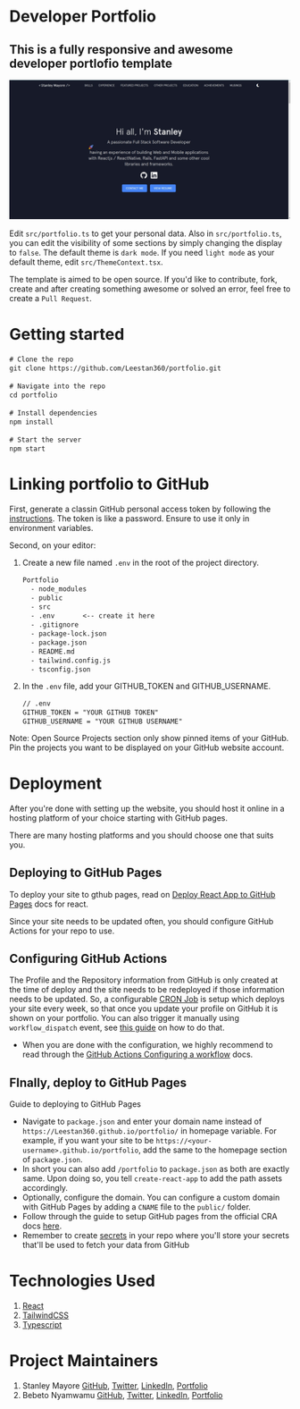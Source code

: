 # Developer Portfolio

## This is a fully responsive and awesome developer portlofio template

![Home](/public/homepageImage.jpg)

Edit `src/portfolio.ts` to get your personal data. Also in `src/portfolio.ts`, you can edit the visibility of some sections by simply changing the display to `false`. The default theme is `dark mode`. If you need `light mode` as your default theme, edit `src/ThemeContext.tsx`. 

The template is aimed to be open source. If you'd like to contribute, fork, create and after creating something awesome or solved an error, feel free to create a `Pull Request`.

# Getting started

```
# Clone the repo
git clone https://github.com/Leestan360/portfolio.git

# Navigate into the repo
cd portfolio

# Install dependencies
npm install

# Start the server
npm start
```

# Linking portfolio to GitHub
First, generate a classin GitHub personal access token by following the [instructions](https://docs.github.com/en/authentication/keeping-your-account-and-data-secure/managing-your-personal-access-tokens#creating-a-personal-access-token-classic). The token is like a password. Ensure to use it only in environment variables.

Second, on your editor:

1. Create a new file named `.env` in the root of the project directory.
   
   ```
   Portfolio
     - node_modules
     - public
     - src
     - .env       <-- create it here
     - .gitignore
     - package-lock.json
     - package.json
     - README.md
     - tailwind.config.js
     - tsconfig.json
   ```

2. In the `.env` file, add your GITHUB_TOKEN and GITHUB_USERNAME.
   
   ```  
   // .env
   GITHUB_TOKEN = "YOUR GITHUB TOKEN"
   GITHUB_USERNAME = "YOUR GITHUB USERNAME"
   ```

Note: Open Source Projects section only show pinned items of your GitHub. Pin the projects you want to be displayed on your GitHub website account.

# Deployment

After you're done with setting up the website, you should host it online in a hosting platform of your choice starting with GitHub pages. 

There are many hosting platforms and you should choose one that suits you.

## Deploying to GitHub Pages
To deploy your site to gthub pages, read on [Deploy React App to GitHub Pages](https://create-react-app.dev/docs/deployment/#github-pages) docs for react.

Since your site needs to be updated often, you should configure GitHub Actions for your repo to use.

## Configuring GitHub Actions
The Profile and the Repository information from GitHub is only created at the time of deploy and the site needs to be redeployed if those information needs to be updated. So, a configurable [CRON Job](https://docs.github.com/en/actions/using-workflows/events-that-trigger-workflows#scheduled-events) is setup which deploys your site every week, so that once you update your profile on GitHub it is shown on your portfolio. You can also trigger it manually using ```workflow_dispatch``` event, see [this guide](https://github.blog/changelog/2020-07-06-github-actions-manual-triggers-with-workflow_dispatch/) on how to do that.

   - When you are done with the configuration, we highly recommend to read through the  [GitHub Actions Configuring a workflow](https://docs.github.com/en/actions/using-workflows) docs.

## FInally, deploy to GitHub Pages
Guide to deploying to GitHub Pages
- Navigate to ```package.json``` and enter your domain name instead of ```https://Leestan360.github.io/portfolio/``` in homepage variable. For example, if you want your site to be ```https://<your-username>.github.io/portfolio```, add the same to the homepage section of ```package.json```.
- In short you can also add ```/portfolio``` to ```package.json``` as both are exactly same. Upon doing so, you tell ```create-react-app``` to add the path assets accordingly.
- Optionally, configure the domain. You can configure a custom domain with GitHub Pages by adding a ```CNAME``` file to the ```public/``` folder.
- Follow through the guide to setup GitHub pages from the official CRA docs [here](https://create-react-app.dev/docs/deployment/#github-pages).
- Remember to create [secrets](https://docs.github.com/en/rest/actions/secrets?apiVersion=2022-11-28) in your repo where you'll store your secrets that'll be used to fetch your data from GitHub

# Technologies Used
1. [React](https://react.dev/)
2. [TailwindCSS](https://tailwindcss.com/docs/guides/create-react-app)
3. [Typescript](https://www.typescriptlang.org/)


# Project Maintainers
1. Stanley Mayore [GitHub](https://github.com/Leestan360), [Twitter](https://twitter.com/MayoreStanley), [LinkedIn](https://www.linkedin.com/in/stanley-mayore/), [Portfolio](https://leestan360.github.io/stanleymayore/)
2. Bebeto Nyamwamu [GitHub](https://github.com/realonbebeto), [Twitter](https://twitter.com/realonbebeto), [LinkedIn](https://www.linkedin.com/in/realonbebeto/), [Portfolio](https://realonbebeto.github.io)